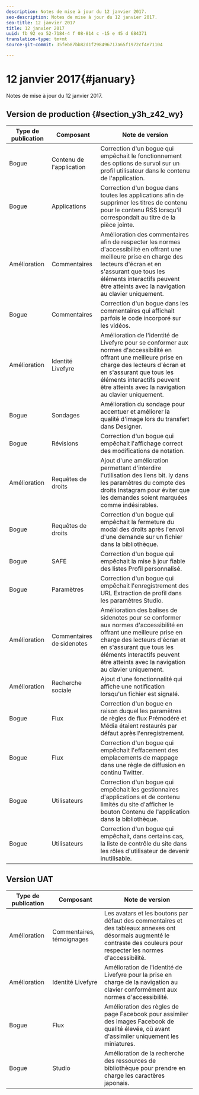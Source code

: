 ```yaml
---
description: Notes de mise à jour du 12 janvier 2017.
seo-description: Notes de mise à jour du 12 janvier 2017.
seo-title: 12 janvier 2017
title: 12 janvier 2017
uuid: fb 92 ea 52-7184-4 f 08-814 c -15 e 45 d 684371
translation-type: tm+mt
source-git-commit: 35feb87bb82d1f298496717a65f1972cf4e71104

---
```



# 12 janvier 2017{#january}

Notes de mise à jour du 12 janvier 2017.

## Version de production {#section_y3h_z42_wy}

| Type de publication | Composant | Note de version |
|--- |--- |--- |
| Bogue | Contenu de l&#39;application | Correction d&#39;un bogue qui empêchait le fonctionnement des options de survol sur un profil utilisateur dans le contenu de l&#39;application. |
| Bogue | Applications | Correction d&#39;un bogue dans toutes les applications afin de supprimer les titres de contenu pour le contenu RSS lorsqu&#39;il correspondait au titre de la pièce jointe. |
| Amélioration | Commentaires | Amélioration des commentaires afin de respecter les normes d&#39;accessibilité en offrant une meilleure prise en charge des lecteurs d&#39;écran et en s&#39;assurant que tous les éléments interactifs peuvent être atteints avec la navigation au clavier uniquement. |
| Bogue | Commentaires | Correction d&#39;un bogue dans les commentaires qui affichait parfois le code incorporé sur les vidéos. |
| Amélioration | Identité Livefyre | Amélioration de l&#39;identité de Livefyre pour se conformer aux normes d&#39;accessibilité en offrant une meilleure prise en charge des lecteurs d&#39;écran et en s&#39;assurant que tous les éléments interactifs peuvent être atteints avec la navigation au clavier uniquement. |
| Bogue | Sondages | Amélioration du sondage pour accentuer et améliorer la qualité d&#39;image lors du transfert dans Designer. |
| Bogue | Révisions | Correction d&#39;un bogue qui empêchait l&#39;affichage correct des modifications de notation. |
| Amélioration | Requêtes de droits | Ajout d&#39;une amélioration permettant d&#39;interdire l&#39;utilisation des liens bit. ly dans les paramètres du compte des droits Instagram pour éviter que les demandes soient marquées comme indésirables. |
| Bogue | Requêtes de droits | Correction d&#39;un bogue qui empêchait la fermeture du modal des droits après l&#39;envoi d&#39;une demande sur un fichier dans la bibliothèque. |
| Bogue | SAFE | Correction d&#39;un bogue qui empêchait la mise à jour fiable des listes Profil personnalisé. |
| Bogue | Paramètres | Correction d&#39;un bogue qui empêchait l&#39;enregistrement des URL Extraction de profil dans les paramètres Studio. |
| Amélioration | Commentaires de sidenotes | Amélioration des balises de sidenotes pour se conformer aux normes d&#39;accessibilité en offrant une meilleure prise en charge des lecteurs d&#39;écran et en s&#39;assurant que tous les éléments interactifs peuvent être atteints avec la navigation au clavier uniquement. |
| Amélioration | Recherche sociale | Ajout d&#39;une fonctionnalité qui affiche une notification lorsqu&#39;un fichier est signalé. |
| Bogue | Flux | Correction d&#39;un bogue en raison duquel les paramètres de règles de flux Prémodéré et Média étaient restaurés par défaut après l&#39;enregistrement. |
| Bogue | Flux | Correction d&#39;un bogue qui empêchait l&#39;effacement des emplacements de mappage dans une règle de diffusion en continu Twitter. |
| Bogue | Utilisateurs | Correction d&#39;un bogue qui empêchait les gestionnaires d&#39;applications et de contenu limités du site d&#39;afficher le bouton Contenu de l&#39;application dans la bibliothèque. |
| Bogue | Utilisateurs | Correction d&#39;un bogue qui empêchait, dans certains cas, la liste de contrôle du site dans les rôles d&#39;utilisateur de devenir inutilisable. |


## Version UAT

| Type de publication | Composant | Note de version |
|--- |--- |--- |
| Amélioration | Commentaires, témoignages | Les avatars et les boutons par défaut des commentaires et des tableaux annexes ont désormais augmenté le contraste des couleurs pour respecter les normes d&#39;accessibilité. |
| Amélioration | Identité Livefyre | Amélioration de l&#39;identité de Livefyre pour la prise en charge de la navigation au clavier conformément aux normes d&#39;accessibilité. |
| Bogue | Flux | Amélioration des règles de page Facebook pour assimiler des images Facebook de qualité élevée, où avant d&#39;assimiler uniquement les miniatures. |
| Bogue | Studio | Amélioration de la recherche des ressources de bibliothèque pour prendre en charge les caractères japonais. |

